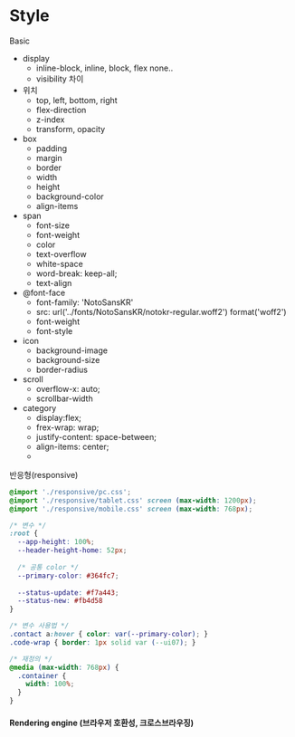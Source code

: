 # Style

Basic

* display
  * inline-block, inline, block, flex none..
  * visibility 차이
* 위치
  * top, left, bottom, right
  * flex-direction
  * z-index
  * transform, opacity
* box
  * padding
  * margin
  * border
  * width
  * height
  * background-color
  * align-items
* span
  * font-size
  * font-weight
  * color
  * text-overflow
  * white-space
  * word-break: keep-all;
  * text-align
* @font-face
  * font-family: 'NotoSansKR'
  * src: url('../fonts/NotoSansKR/notokr-regular.woff2') format('woff2')
  * font-weight
  * font-style
* icon
  * background-image
  * background-size
  * border-radius
* scroll
  * overflow-x: auto;
  * scrollbar-width
* category
  * display:flex;
  * frex-wrap: wrap;
  * justify-content: space-between;
  * align-items: center;
  *



반응형(responsive)

```css
@import './responsive/pc.css';
@import './responsive/tablet.css' screen (max-width: 1200px);
@import './responsive/mobile.css' screen (max-width: 768px);

/* 변수 */
:root {
  --app-height: 100%;
  --header-height-home: 52px;
  
  /* 공통 color */
  --primary-color: #364fc7;
  
  --status-update: #f7a443;
  --status-new: #fb4d58
} 

/* 변수 사용법 */
.contact a:hover { color: var(--primary-color); }
.code-wrap { border: 1px solid var (--ui07); }

/* 재정의 */
@media (max-width: 768px) {
  .container {
    width: 100%;
  }
}
```

#### Rendering engine (브라우저 호환성, 크로스브라우징)

